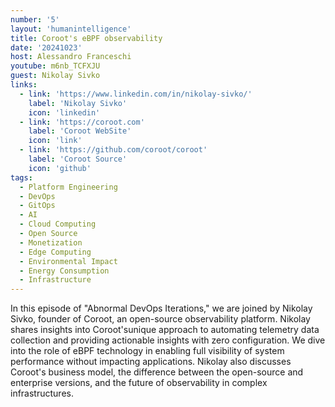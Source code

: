 ```yaml
---
number: '5'
layout: 'humanintelligence'
title: Coroot's eBPF observability
date: '20241023'
host: Alessandro Franceschi
youtube: m6nb_TCFXJU
guest: Nikolay Sivko
links:
  - link: 'https://www.linkedin.com/in/nikolay-sivko/'
    label: 'Nikolay Sivko'
    icon: 'linkedin'
  - link: 'https://coroot.com'
    label: 'Coroot WebSite'
    icon: 'link'
  - link: 'https://github.com/coroot/coroot'
    label: 'Coroot Source'
    icon: 'github'
tags:
  - Platform Engineering
  - DevOps
  - GitOps
  - AI
  - Cloud Computing
  - Open Source
  - Monetization
  - Edge Computing
  - Environmental Impact
  - Energy Consumption
  - Infrastructure
---
```

In this episode of "Abnormal DevOps Iterations," we are joined by Nikolay Sivko, founder of Coroot, an open-source observability platform.
Nikolay shares insights into Coroot'sunique approach to automating telemetry data collection and providing actionable insights with zero configuration.
We dive into the role of eBPF technology in enabling full visibility of system performance without impacting applications.
Nikolay also discusses Coroot's business model, the difference between the open-source and enterprise versions, and the future of observability in complex infrastructures.
